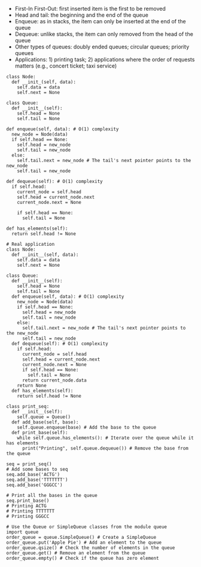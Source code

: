 - First-In First-Out: first inserted item is the first to be removed
- Head and tail: the beginning and the end of the queue
- Enqueue: as in stacks, the item can only be inserted at the end of the queue
- Dequeue: unlike stacks, the item can only removed from the head of the queue
- Other types of queues: doubly ended queues; circular queues; priority queues
- Applications: 1) printing task; 2) applications where the order of requests matters (e.g., concert ticket; taxi service)

```
class Node:
  def __init_(self, data):
    self.data = data
    self.next = None

class Queue:
  def __init__(self):
    self.head = None
    self.tail = None

def enqueue(self, data): # O(1) complexity
  new_node = Node(data)
  if self.head == None:
    self.head = new_node
    self.tail = new_node
  else:
    self.tail.next = new_node # The tail's next pointer points to the new_node
    self.tail = new_node

def dequeue(self): # O(1) complexity
  if self.head:
    current_node = self.head
    self.head = current_node.next
    current_node.next = None

    if self.head == None:
      self.tail = None

def has_elements(self):
  return self.head != None
```

```
# Real application
class Node:
  def __init__(self, data):
    self.data = data
    self.next = None

class Queue:
  def __init__(self):
    self.head = None
    self.tail = None
  def enqueue(self, data): # O(1) complexity
    new_node = Node(data)
    if self.head == None:
      self.head = new_node
      self.tail = new_node
    else:
      self.tail.next = new_node # The tail's next pointer points to the new_node
      self.tail = new_node
  def dequeue(self): # O(1) complexity
    if self.head:
      current_node = self.head
      self.head = current_node.next
      current_node.next = None
      if self.head == None:
        self.tail = None
      return current_node.data
    return None
  def has_elements(self):
    return self.head != None

class print_seq:
  def __init__(self):
    self.queue = Queue()
  def add_base(self, base):
    self.queue.enqueue(base) # Add the base to the queue
  def print_base(self):
    while self.queue.has_elements(): # Iterate over the queue while it has elements
      print("Printing", self.queue.dequeue()) # Remove the base from the queue

seq = print_seq()
# Add some bases to seq
seq.add_base('ACTG')
seq.add_base('TTTTTTT')
seq.add_base('GGGCC')

# Print all the bases in the queue
seq.print_base()
# Printing ACTG
# Printing TTTTTTT
# Printing GGGCC
```


```
# Use the Queue or SimpleQueue classes from the module queue
import queue
order_queue = queue.SimpleQueue() # Create a SimpleQueue
order_queue.put('Apple Pie') # Add an element to the queue
order_queue.qsize() # Check the number of elements in the queue
order_queue.get() # Remove an element from the queue
order_queue.empty() # Check if the queue has zero element
```
